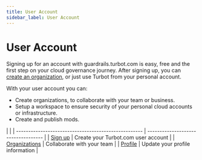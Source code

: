 ```yaml
---
title: User Account
sidebar_label: User Account
---
```


# User Account

Signing up for an account with guardrails.turbot.com is easy, free and the first step on
your cloud governance journey. After signing up, you can
[create an organization](guardrails.turbot.com/organizations), or just use Turbot from your
personal account.

With your user account you can:

- Create organizations, to collaborate with your team or business.
- Setup a workspace to ensure security of your personal cloud accounts or
  infrastructure.
- Create and publish mods.

|                                                      |
| ---------------------------------------------------- | ----------------------------------- |
| [Sign up](guardrails.turbot.com/user/sign-up)        | Create your Turbot.com user account |
| [Organizations](guardrails.turbot.com/organizations) | Collaborate with your team          |
| [Profile](guardrails.turbot.com/user/profile)        | Update your profile information     |
